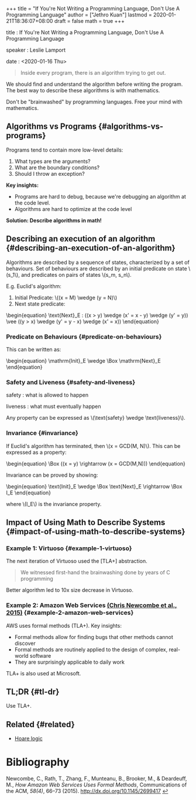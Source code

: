 +++
title = "If You're Not Writing a Programming Language, Don't Use A Programming Language"
author = ["Jethro Kuan"]
lastmod = 2020-01-21T18:36:07+08:00
draft = false
math = true
+++

title
: If You're Not Writing a Programming Language, Don't Use A Programming Language

speaker
: Leslie Lamport

date
: <span class="timestamp-wrapper"><span class="timestamp">&lt;2020-01-16 Thu&gt;</span></span>

> Inside every program, there is an algorithm trying to get out.

We should find and understand the algorithm before writing the
program. The best way to describe these algorithms is with mathematics.

Don't be "brainwashed" by programming languages. Free your mind with mathematics.


## Algorithms vs Programs {#algorithms-vs-programs}

Programs tend to contain more low-level details:

1.  What types are the arguments?
2.  What are the boundary conditions?
3.  Should I throw an exception?

**Key insights:**

-   Programs are hard to debug, because we're debugging an algorithm at
    the code level.
-   Algorithms are hard to optimize at the code level

**Solution: Describe algorithms in math!**


## Describing an execution of an algorithm {#describing-an-execution-of-an-algorithm}

Algorithms are described by a sequence of states, characterized by a
set of behaviours. Set of behaviours are described by an initial
predicate on state \\(s\_1\\), and predicates on pairs of states \\(s\_m,
s\_n\\).

E.g. Euclid's algorithm:

1.  Initial Predicate: \\((x = M) \wedge (y = N)\\)
2.  Next state predicate:

\begin{equation}
  \text{Next}\_E : ((x > y) \wedge (x' = x - y) \wedge (y' = y)) \vee
  ((y > x) \wedge (y' = y - x) \wedge (x' = x))
\end{equation}


### Predicate on Behaviours {#predicate-on-behaviours}

This can be written as:

\begin{equation}
  \mathrm{Init}\_E \wedge \Box \mathrm{Next}\_E
\end{equation}


### Safety and Liveness {#safety-and-liveness}

safety
: what is allowed to happen

liveness
: what must eventually happen

Any property can be expressed as \\(\text{safety} \wedge
\text{liveness}\\).


### Invariance {#invariance}

If Euclid's algorithm has terminated, then \\(x = GCD(M, N)\\). This can
be expressed as a property:

\begin{equation}
  \Box ((x = y) \rightarrow (x = GCD(M,N)))
\end{equation}

Invariance can be proved by showing:

\begin{equation}
  \text{Init}\_E \wedge \Box \text{Next}\_E \rightarrow \Box I\_E
\end{equation}

where \\(I\_E\\) is the invariance property.


## Impact of Using Math to Describe Systems {#impact-of-using-math-to-describe-systems}


### Example 1: Virtuoso {#example-1-virtuoso}

The next iteration of Virtuoso used the [TLA+] abstraction.

> We witnessed first-hand the brainwashing done by years of C programming

Better algorithm led to 10x size decrease in Virtuoso.


### Example 2: Amazon Web Services <a id="2f5505b2b6816d91e17a9a6c124e6bd6" href="#newcombe15_how_amazon_web_servic_uses_formal_method">(Chris Newcombe et al., 2015)</a> {#example-2-amazon-web-services}

AWS uses formal methods (TLA+). Key insights:

-   Formal methods allow for finding bugs that other methods cannot discover
-   Formal methods are routinely applied to the design of complex,
    real-world software
-   They are surprisingly applicable to daily work

TLA+ is also used at Microsoft.


## TL;DR {#tl-dr}

Use TLA+.


## Related {#related}

-   [Hoare logic](https://en.wikipedia.org/wiki/Hoare%5Flogic)

# Bibliography
<a id="newcombe15_how_amazon_web_servic_uses_formal_method" target="_blank">Newcombe, C., Rath, T., Zhang, F., Munteanu, B., Brooker, M., & Deardeuff, M., *How Amazon Web Services Uses Formal Methods*, Communications of the ACM, *58(4)*, 66–73 (2015).  http://dx.doi.org/10.1145/2699417</a> [↩](#2f5505b2b6816d91e17a9a6c124e6bd6)
